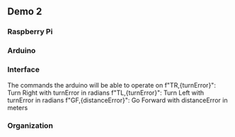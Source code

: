 ## Demo 2



### Raspberry Pi



### Arduino


### Interface
The commands the arduino will be able to operate on
    f"TR,{turnError}": Turn Right with turnError in radians 
    f"TL,{turnError}": Turn Left with turnError in radians
    f"GF,{distanceError}": Go Forward with distanceError in meters

### Organization


